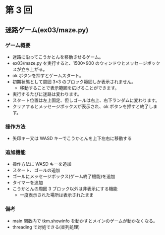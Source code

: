# 第 3 回

## 迷路ゲーム(ex03/maze.py)

### ゲーム概要

- 迷路に沿ってこうかとんを移動させるゲーム。
- ex03/maze.py を実行すると、1500×900 のウィンドウとメッセージボックスが立ち上がる。
- ok ボタンを押すとゲームスタート。
- 初期状態として周囲 3×3 のブロック範囲しか表示されません。
  - 移動することで表示範囲を広げることができます。
- 実行するたびに迷路は変わります。
- スタート位置は左上固定、但しゴールは右上、右下ランダムに変わります。
- クリアするとメッセージボックスが表示され、ok ボタンを押すと終了します。

### 操作方法

- 矢印キー又は WASD キーでこうかとんを上下左右に移動する

### 追加機能

- 操作方法に WASD キーを追加
- スタート、ゴールの追加
- ゴールにメッセージボックス(ゲーム終了機能)を追加
- タイマーを追加
- こうかとんの周囲 3 ブロック以外は非表示にする機能
  - 一度表示された場所は表示されたまま

### 備考

- main 関数内で tkm.showinfo を動かすとメインのゲームが動かなくなる。
- threading で対処できる(並列処理)
